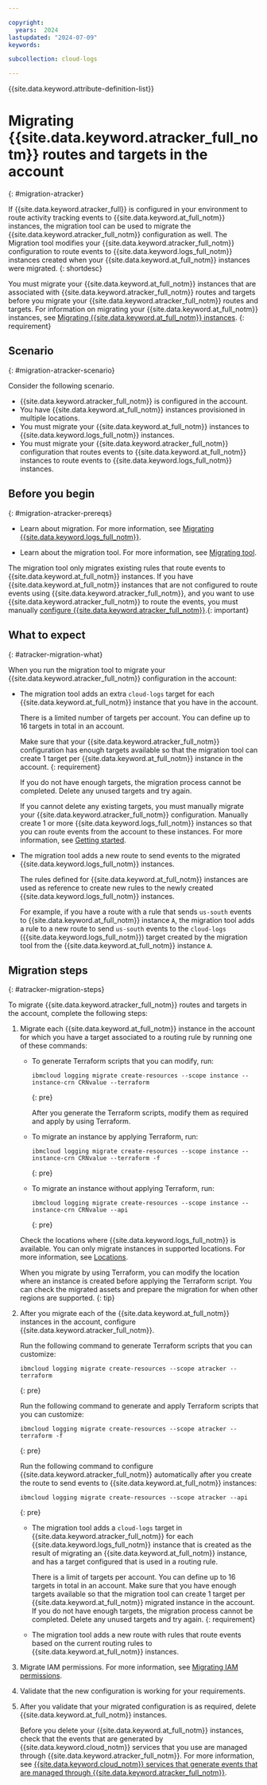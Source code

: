 ```yaml
---

copyright:
  years:  2024
lastupdated: "2024-07-09"
keywords:

subcollection: cloud-logs

---
```


{{site.data.keyword.attribute-definition-list}}



# Migrating {{site.data.keyword.atracker_full_notm}} routes and targets in the account
{: #migration-atracker}

If {{site.data.keyword.atracker_full}} is configured in your environment to route activity tracking events to {{site.data.keyword.at_full_notm}} instances, the migration tool can be used to migrate the {{site.data.keyword.atracker_full_notm}} configuration as well. The Migration tool modifies your {{site.data.keyword.atracker_full_notm}} configuration to route events to {{site.data.keyword.logs_full_notm}} instances created when your {{site.data.keyword.at_full_notm}} instances were migrated.
{: shortdesc}

You must migrate your {{site.data.keyword.at_full_notm}} instances that are associated with {{site.data.keyword.atracker_full_notm}} routes and targets before you migrate your {{site.data.keyword.atracker_full_notm}} routes and targets. For information on migrating your {{site.data.keyword.at_full_notm}} instances, see [Migrating {{site.data.keyword.at_full_notm}} instances](/docs/cloud-logs?topic=cloud-logs-migration-at).
{: requirement}

## Scenario
{: #migration-atracker-scenario}

Consider the following scenario.

- {{site.data.keyword.atracker_full_notm}} is configured in the account.
- You have {{site.data.keyword.at_full_notm}} instances provisioned in multiple locations.
- You must migrate your {{site.data.keyword.at_full_notm}} instances to {{site.data.keyword.logs_full_notm}} instances.
- You must migrate your {{site.data.keyword.atracker_full_notm}} configuration that routes events to {{site.data.keyword.at_full_notm}} instances to route events to {{site.data.keyword.logs_full_notm}} instances.



## Before you begin
{: #migration-atracker-prereqs}

- Learn about migration. For more information, see [Migrating {{site.data.keyword.logs_full_notm}}](/docs/cloud-logs?topic=cloud-logs-migration-intro).

- Learn about the migration tool. For more information, see [Migrating tool](/docs/cloud-logs?topic=cloud-logs-migration-tool).

The migration tool only migrates existing rules that route events to {{site.data.keyword.at_full_notm}} instances. If you have {{site.data.keyword.at_full_notm}} instances that are not configured to route events using {{site.data.keyword.atracker_full_notm}}, and you want to use {{site.data.keyword.atracker_full_notm}} to route the events, you must manually [configure {{site.data.keyword.atracker_full_notm}}](/docs/atracker?topic=atracker-overview).{: important}

## What to expect
{: #atracker-migration-what}

When you run the migration tool to migrate your {{site.data.keyword.atracker_full_notm}} configuration in the account:

- The migration tool adds an extra `cloud-logs` target for each {{site.data.keyword.at_full_notm}} instance that you have in the account.

    There is a limited number of targets per account. You can define up to 16 targets in total in an account.

    Make sure that your {{site.data.keyword.atracker_full_notm}} configuration has enough targets available so that the migration tool can create 1 target per {{site.data.keyword.at_full_notm}} instance in the account.
    {: requirement}

    If you do not have enough targets, the migration process cannot be completed. Delete any unused targets and try again.

    If you cannot delete any existing targets, you must manually migrate your {{site.data.keyword.atracker_full_notm}} configuration. Manually create 1 or more {{site.data.keyword.logs_full_notm}} instances so that you can route events from the account to these instances. For more information, see [Getting started](/docs/atracker?topic=atracker-getting-started).

- The migration tool adds a new route to send events to the migrated {{site.data.keyword.logs_full_notm}} instances.

    The rules defined for {{site.data.keyword.at_full_notm}} instances are used as reference to create new rules to the newly created {{site.data.keyword.logs_full_notm}} instances.

    For example, if you have a route with a rule that sends `us-south` events to {{site.data.keyword.at_full_notm}} instance `A`, the migration tool adds a rule to a new route to send `us-south` events to the `cloud-logs` ({{site.data.keyword.logs_full_notm}}) target created by the migration tool from the {{site.data.keyword.at_full_notm}} instance `A`.



## Migration steps
{: #atracker-migration-steps}

To migrate {{site.data.keyword.atracker_full_notm}} routes and targets in the account, complete the following steps:

1. Migrate each {{site.data.keyword.at_full_notm}} instance in the account for which you have a target associated to a routing rule by running one of these commands:

    * To generate Terraform scripts that you can modify, run:

       ```text
       ibmcloud logging migrate create-resources --scope instance --instance-crn CRNvalue --terraform
       ```
       {: pre}

       After you generate the Terraform scripts, modify them as required and apply by using Terraform.

    * To migrate an instance by applying Terraform, run:

       ```text
       ibmcloud logging migrate create-resources --scope instance --instance-crn CRNvalue --terraform -f
       ```
       {: pre}

    * To migrate an instance without applying Terraform, run:

       ```text
       ibmcloud logging migrate create-resources --scope instance --instance-crn CRNvalue --api
       ```
       {: pre}

    Check the locations where {{site.data.keyword.logs_full_notm}} is available. You can only migrate instances in supported locations. For more information, see [Locations](/docs/cloud-logs?topic=cloud-logs-regions).

    When you migrate by using Terraform, you can modify the location where an instance is created before applying the Terraform script. You can check the migrated assets and prepare the migration for when other regions are supported.
    {: tip}

2. After you migrate each of the {{site.data.keyword.at_full_notm}} instances in the account, configure {{site.data.keyword.atracker_full_notm}}.

    Run the following command to generate Terraform scripts that you can customize:

    ```text
    ibmcloud logging migrate create-resources --scope atracker --terraform
    ```
    {: pre}

    Run the following command to generate and apply Terraform scripts that you can customize:

    ```text
    ibmcloud logging migrate create-resources --scope atracker --terraform -f
    ```
    {: pre}

    Run the following command to configure {{site.data.keyword.atracker_full_notm}} automatically after you create the route to send events to {{site.data.keyword.at_full_notm}} instances:

    ```text
    ibmcloud logging migrate create-resources --scope atracker --api
    ```
    {: pre}

    - The migration tool adds a `cloud-logs` target in {{site.data.keyword.atracker_full_notm}} for each {{site.data.keyword.logs_full_notm}} instance that is created as the result of migrating an {{site.data.keyword.at_full_notm}} instance, and has a target configured that is used in a routing rule.

        There is a limit of targets per account. You can define up to 16 targets in total in an account. Make sure that you have enough targets available so that the migration tool can create 1 target per {{site.data.keyword.at_full_notm}} migrated instance in the account. If you do not have enough targets, the migration process cannot be completed. Delete any unused targets and try again.
        {: requirement}

    - The migration tool adds a new route with rules that route events based on the current routing rules to {{site.data.keyword.at_full_notm}} instances.

5. Migrate IAM permissions. For more information, see [Migrating IAM permissions](/docs/cloud-logs?topic=cloud-logs-migration-iam).

6. Validate that the new configuration is working for your requirements.

7. After you validate that your migrated configuration is as required, delete {{site.data.keyword.at_full_notm}} instances.

    Before you delete your {{site.data.keyword.at_full_notm}} instances, check that the events that are generated by {{site.data.keyword.cloud_notm}} services that you use are managed through {{site.data.keyword.atracker_full_notm}}. For more information, see [{{site.data.keyword.cloud_notm}} services that generate events that are managed through {{site.data.keyword.atracker_full_notm}}](/docs/atracker?topic=atracker-cloud_services_atracker).
